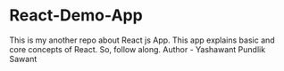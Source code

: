 # React-Demo-App
This is my another repo about React js App. This app explains basic and core concepts of React. So, follow along.
Author - Yashawant Pundlik Sawant

